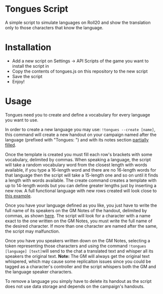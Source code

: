 # Tongues Script
A simple script to simulate languages on Roll20 and show the translation only to those characters that know the language.

# Installation
- Add a new script on Settings -> API Scripts of the game you want to install the script in
- Copy the contents of tongues.js on this repository to the new script
- Save the script
- Enjoy!

# Usage
Tongues need you to create and define a vocabulary for every language you want to use.

In order to create a new language you may use: `!tongues --create [name]`, this command will create a new handout on your campaign named after the language (prefixed with "Tongues: ") and with its notes section [partially filled](https://i.gyazo.com/850708f4c78922d4172103789aae1b5b.png).

Once the template is created you must fill each row's brackets with some vocabulary, delimited by commas. When speaking a language, the script will take a random vocabulary word from the closest length with words available, if you type a 16-length word and there are no 16-length words for that language then the script will take a 15-length one and so on until it finds a length with words available. The create command creates a template with up to 14-length words but you can define greater lengths just by inserting a new row.
A full functional language with new rows created will look close to [this example](https://i.gyazo.com/1d71826d729d78ced5a197b15cbe7d40.png).

Once you have your language defined as you like, you just have to write the full name of its speakers on the GM Notes of the handout, delimited by commas, as shown [here](https://i.gyazo.com/18a69ad25353f671a965875e0adea858.png). The script will look for a character with a name exact to the one written on the GM Notes, you must write the full name of the desired character. If more than one character are named after the same, the script may malfunction.

Once you have you speakers written down on the GM Notes, selecting a token representing those characters and using the command `!tongues [language] [text]`will send to the chat a translated text and whisper all its speakers the original text. **Note:** The GM will always get the original text whispered, which may cause some replicaiton issues since you could be tagged as a character's controller and the script whispers both the GM and the language speaker characters.

To remove a language you simply have to delete its handout as the script does not use data storage and depends on the campaign's handouts.
